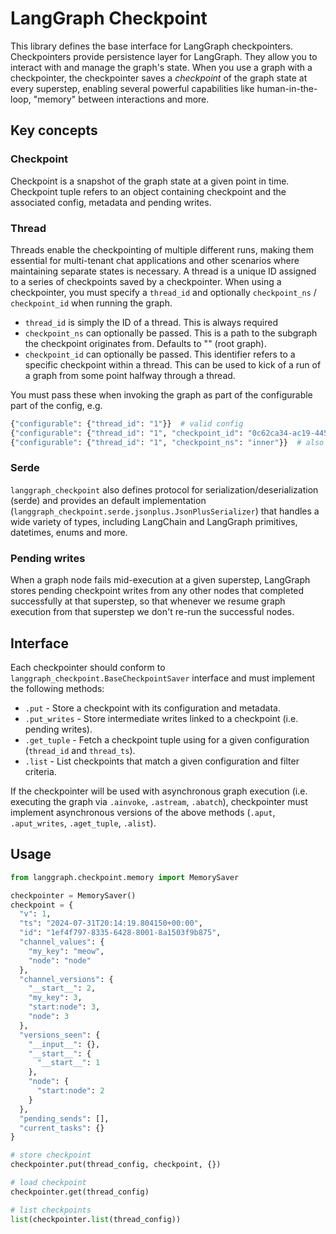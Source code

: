 # LangGraph Checkpoint

This library defines the base interface for LangGraph checkpointers. Checkpointers provide persistence layer for LangGraph. They allow you to interact with and manage the graph's state. When you use a graph with a checkpointer, the checkpointer saves a _checkpoint_ of the graph state at every superstep, enabling several powerful capabilities like human-in-the-loop, "memory" between interactions and more.

## Key concepts

### Checkpoint

Checkpoint is a snapshot of the graph state at a given point in time. Checkpoint tuple refers to an object containing checkpoint and the associated config, metadata and pending writes.

### Thread

Threads enable the checkpointing of multiple different runs, making them essential for multi-tenant chat applications and other scenarios where maintaining separate states is necessary. A thread is a unique ID assigned to a series of checkpoints saved by a checkpointer. When using a checkpointer, you must specify a `thread_id` and optionally `checkpoint_ns` / `checkpoint_id` when running the graph.

- `thread_id` is simply the ID of a thread. This is always required
- `checkpoint_ns` can optionally be passed. This is a path to the subgraph the checkpoint originates from. Defaults to "" (root graph).
- `checkpoint_id` can optionally be passed. This identifier refers to a specific checkpoint within a thread. This can be used to kick of a run of a graph from some point halfway through a thread.

You must pass these when invoking the graph as part of the configurable part of the config, e.g.

```python
{"configurable": {"thread_id": "1"}}  # valid config
{"configurable": {"thread_id": "1", "checkpoint_id": "0c62ca34-ac19-445d-bbb0-5b4984975b2a"}}  # also valid config
{"configurable": {"thread_id": "1", "checkpoint_ns": "inner"}}  # also valid config
```

### Serde

`langgraph_checkpoint` also defines protocol for serialization/deserialization (serde) and provides an default implementation (`langgraph_checkpoint.serde.jsonplus.JsonPlusSerializer`) that handles a wide variety of types, including LangChain and LangGraph primitives, datetimes, enums and more.

### Pending writes

When a graph node fails mid-execution at a given superstep, LangGraph stores pending checkpoint writes from any other nodes that completed successfully at that superstep, so that whenever we resume graph execution from that superstep we don't re-run the successful nodes.

## Interface

Each checkpointer should conform to `langgraph_checkpoint.BaseCheckpointSaver` interface and must implement the following methods:

- `.put` - Store a checkpoint with its configuration and metadata.
- `.put_writes` - Store intermediate writes linked to a checkpoint (i.e. pending writes).
- `.get_tuple` - Fetch a checkpoint tuple using for a given configuration (`thread_id` and `thread_ts`).
- `.list` - List checkpoints that match a given configuration and filter criteria.

If the checkpointer will be used with asynchronous graph execution (i.e. executing the graph via `.ainvoke`, `.astream`, `.abatch`), checkpointer must implement asynchronous versions of the above methods (`.aput`, `.aput_writes`, `.aget_tuple`, `.alist`).

## Usage

```python
from langgraph.checkpoint.memory import MemorySaver

checkpointer = MemorySaver()
checkpoint = {
  "v": 1,
  "ts": "2024-07-31T20:14:19.804150+00:00",
  "id": "1ef4f797-8335-6428-8001-8a1503f9b875",
  "channel_values": {
    "my_key": "meow",
    "node": "node"
  },
  "channel_versions": {
    "__start__": 2,
    "my_key": 3,
    "start:node": 3,
    "node": 3
  },
  "versions_seen": {
    "__input__": {},
    "__start__": {
      "__start__": 1
    },
    "node": {
      "start:node": 2
    }
  },
  "pending_sends": [],
  "current_tasks": {}
}

# store checkpoint
checkpointer.put(thread_config, checkpoint, {})

# load checkpoint
checkpointer.get(thread_config)

# list checkpoints
list(checkpointer.list(thread_config))
```
